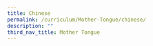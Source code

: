 ```yaml
---
title: Chinese
permalink: /curriculum/Mother-Tongue/chinese/
description: ""
third_nav_title: Mother Tongue
---
```


